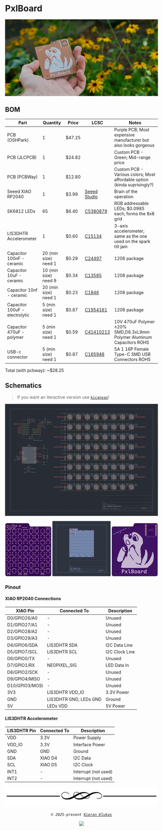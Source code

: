 # PxlBoard

![the back of the pcb held in my hand over some black eyed susans](https://raw.githubusercontent.com/taciturnaxolotl/pxlboard/main/.github/images/banner.jpg)

## BOM

| Part                           | Quantity             | Price  | LCSC                                                                                                                                                                     | Notes                                                                    |
| ------------------------------ | -------------------- | ------ | ------------------------------------------------------------------------------------------------------------------------------------------------------------------------ | ------------------------------------------------------------------------ |
| PCB (OSHPark)                  | 1                    | $47.25 |                                                                                                                                                                          | Purple PCB; Most expensive manufacturer but also looks gorgeous          |
| PCB (JLCPCB)                   | 1                    | $24.82 |                                                                                                                                                                          | Custom PCB - Green; Mid-range price                                      |
| PCB (PCBWay)                   | 1                    | $12.80 |                                                                                                                                                                          | Custom PCB - Various colors; Most affordable option (kinda suprisingly?) |
| Seeed XIAO RP2040              | 1                    | $3.99  | [Seeed Studio](https://www.seeedstudio.com/XIAO-RP2040-v1-0-p-5026.html)                                                                                                 | Brain of the operation                                                   |
| SK6812 LEDs                    | 65                   | $6.40  | [C5380879](https://www.lcsc.com/product-detail/RGB-LEDs-Built-in-IC_OPSCO-Optoelectronics-SKC6812RGBW-WS-B_C5380879.html?s_z=n_rgbw)                                     | RGB addressable LEDs; $0.0985 each, forms the 8x8 grid                   |
| LIS3DHTR Accelerometer         | 1                    | $0.60  | [C15134](https://www.lcsc.com/product-detail/Accelerometers_STMicroelectronics-LIS3DHTR_C15134.html?s_z=n_LIS3DHTR)                                                      | 3-axis accelerometer; same as the one used on the spark tilt jam         |
| Capacitor 100nF - ceramic      | 20 (min size) need 1 | $0.29  | [C24497](https://www.lcsc.com/product-detail/Multilayer-Ceramic-Capacitors-MLCC-SMD-SMT_Samsung-Electro-Mechanics-CL31B104KBCNNNC_C24497.html?s_z=n_1206%2520100nf)      | 1206 package                                                             |
| Capacitor 10uF - ceramic       | 10 (min size) need 9 | $0.34  | [C13585](https://www.lcsc.com/product-detail/Multilayer-Ceramic-Capacitors-MLCC-SMD-SMT_Samsung-Electro-Mechanics-CL31A106KBHNNNE_C13585.html?s_z=n_10uf%25201206)       | 1206 package                                                             |
| Capacitor 10nf - ceramic       | 20 (min size) need 1 | $0.23  | [C1846](https://www.lcsc.com/product-detail/Multilayer-Ceramic-Capacitors-MLCC-SMD-SMT_FH-Guangdong-Fenghua-Advanced-Tech-1206B103K500NT_C1846.html?s_z=n_10nf%25201206) | 1206 package                                                             |
| Capacitor 100uF - electrolytic | 5 (min size) need 1  | $0.87  | [C1954161](https://www.lcsc.com/product-detail/Tantalum-Capacitors_Vishay-Intertech-TMCMA0J107MTRF_C1954161.html?s_z=n_100uf)                                            | 1206 package                                                             |
| Capacitor 470uF - polymer      | 5 (min size) need 1  | $0.59  | [C41410213](https://www.lcsc.com/product-detail/Polymer-Aluminum-Capacitors_Yunxing-SPT1AM471E09TRVZC_C41410213.html?s_z=n_470uf%252010v%2520polymer)                    | 10V 470uF Polymer ±20% SMD,D6.3xL9mm Polymer Aluminum Capacitors ROHS    |
| USB-c connector                | 5 (min size) need 1  | $0.87  | [C165948](https://www.lcsc.com/product-detail/C165948.html)                                                                                                              | 5A 1 16P Female Type-C SMD USB Connectors ROHS                           |

Total (with pcbway): ~$28.25

## Schematics

> If you want an iteractive version use [`kicanvas`](https://kicanvas.org/?github=https%3A%2F%2Fgithub.com%2Ftaciturnaxolotl%2Fpxlboard%2Fblob%2Fmain%2Fkicad%2Fpxlboard.kicad_pro)!

![schematic](https://raw.githubusercontent.com/taciturnaxolotl/pxlboard/main/.github/images/schematic.svg)

<div align="center">
  <img src="https://raw.githubusercontent.com/taciturnaxolotl/pxlboard/main/.github/images/front.png" width="30%" />
  <img src="https://raw.githubusercontent.com/taciturnaxolotl/pxlboard/main/.github/images/pcb.svg" width="38%" />
  <img src="https://raw.githubusercontent.com/taciturnaxolotl/pxlboard/main/.github/images/back.png" width="30%" />
</div>

### Pinout

#### XIAO RP2040 Connections

| XIAO Pin       | Connected To           | Description    |
| -------------- | ---------------------- | -------------- |
| D0/GPIO26/A0   | -                      | Unused         |
| D1/GPIO27/A1   | -                      | Unused         |
| D2/GPIO28/A2   | -                      | Unused         |
| D3/GPIO29/A3   | -                      | Unused         |
| D4/GPIO6/SDA   | LIS3DHTR SDA           | I2C Data Line  |
| D5/GPIO7/SCL   | LIS3DHTR SCL           | I2C Clock Line |
| D6/GPIO0/TX    | -                      | Unused         |
| D7/GPIO1/RX    | NEOPIXEL_SIG           | LED Data In    |
| D8/GPIO2/SCK   | -                      | Unused         |
| D9/GPIO4/MISO  | -                      | Unused         |
| D10/GPIO3/MOSI | -                      | Unused         |
| 3V3            | LIS3DHTR VDD_IO        | 3.3V Power     |
| GND            | LIS3DHTR GND, LEDs GND | Ground         |
| 5V             | LEDs VDD               | 5V Power       |

#### LIS3DHTR Accelerometer

| LIS3DHTR Pin | Connected To | Description          |
| ------------ | ------------ | -------------------- |
| VDD          | 3.3V         | Power Supply         |
| VDD_IO       | 3.3V         | Interface Power      |
| GND          | GND          | Ground               |
| SDA          | XIAO D4      | I2C Data             |
| SCL          | XIAO D5      | I2C Clock            |
| INT1         | -            | Interrupt (not used) |
| INT2         | -            | Interrupt (not used) |

<p align="center">
	<img src="https://raw.githubusercontent.com/taciturnaxolotl/carriage/master/.github/images/line-break.svg" />
</p>

<p align="center">
	<i><code>&copy 2025-present <a href="https://github.com/taciturnaxolotl">Kieran Klukas</a></code></i>
</p>

<p align="center">
	<a href="https://github.com/taciturnaxolotl/pxlboard/blob/master/LICENSE.md"><img src="https://img.shields.io/static/v1.svg?style=for-the-badge&label=License&message=MIT&logoColor=d9e0ee&colorA=363a4f&colorB=b7bdf8"/></a>
</p>
